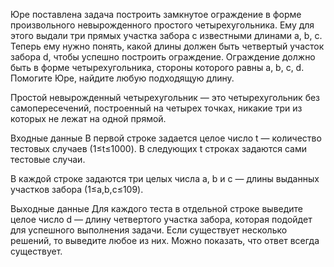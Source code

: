﻿Юре поставлена задача построить замкнутое ограждение в форме произвольного невырожденного простого четырехугольника. Ему для этого выдали три прямых участка забора с известными длинами a, b, c. Теперь ему нужно понять, какой длины должен быть четвертый участок забора d, чтобы успешно построить ограждение. Ограждение должно быть в форме четырехугольника, стороны которого равны a, b, c, d. Помогите Юре, найдите любую подходящую длину.

Простой невырожденный четырехугольник — это четырехугольник без самопересечений, построенный на четырех точках, никакие три из которых не лежат на одной прямой.

Входные данные
В первой строке задается целое число t — количество тестовых случаев (1≤t≤1000). В следующих t строках задаются сами тестовые случаи.

В каждой строке задаются три целых числа a, b и c — длины выданных участков забора (1≤a,b,c≤109).

Выходные данные
Для каждого теста в отдельной строке выведите целое число d — длину четвертого участка забора, которая подойдет для успешного выполнения задачи. Если существует несколько решений, то выведите любое из них. Можно показать, что ответ всегда существует.